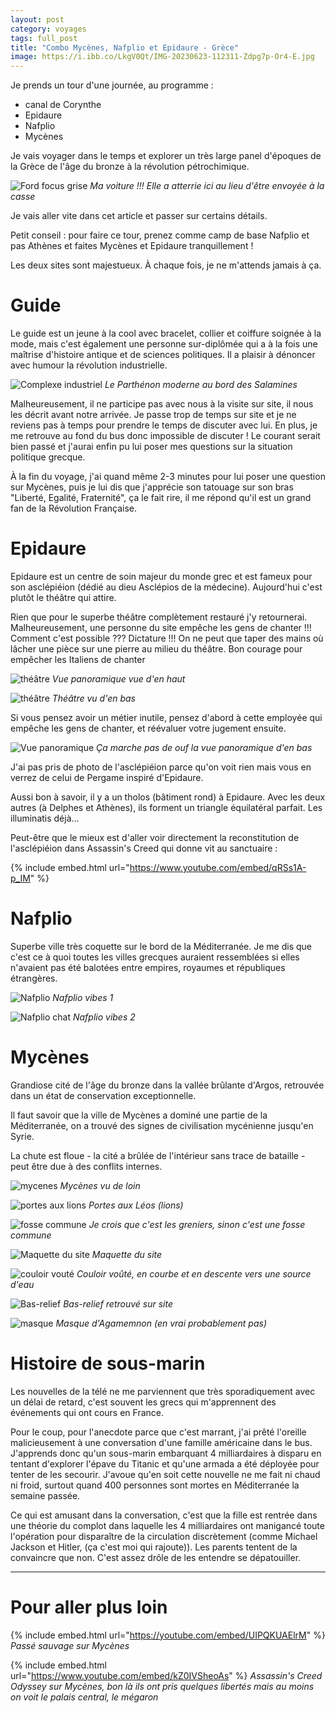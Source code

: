 ```yaml
---
layout: post 
category: voyages
tags: full_post
title: "Combo Mycènes, Nafplio et Epidaure - Grèce"
image: https://i.ibb.co/LkgV0Qt/IMG-20230623-112311-Zdpg7p-Or4-E.jpg
---
```


Je prends un tour d'une journée, au programme :
- canal de Corynthe
- Epidaure
- Nafplio
- Mycènes 

Je vais voyager dans le temps et explorer un très large panel d'époques de la Grèce de l'âge du bronze à la révolution pétrochimique. 

![Ford focus grise](https://i.ibb.co/rtRZzNS/IMG-20230623-093710-t-Ry0uy-Y16s.jpg)
_Ma voiture !!! Elle a atterrie ici au lieu d'être envoyée à la casse_

<!--more--> 

Je vais aller vite dans cet article et passer sur certains détails. 

Petit conseil : pour faire ce tour, prenez comme camp de base Nafplio et pas Athènes et faites Mycènes et Epidaure tranquillement ! 

Les deux sites sont majestueux. À chaque fois, je ne m'attends jamais à ça. 

# Guide

Le guide est un jeune à la cool avec bracelet, collier et coiffure soignée à la mode, mais c'est également une personne sur-diplômée qui a à la fois une maîtrise d'histoire antique et de sciences politiques. 
Il a plaisir à dénoncer avec humour la révolution industrielle. 

![Complexe industriel](https://i.ibb.co/S3FMdR9/IMG-20230623-083620-p-PFLz-C7-B3b.jpg)
_Le Parthénon moderne au bord des Salamines_

Malheureusement, il ne participe pas avec nous à la visite sur site, il nous les décrit avant notre arrivée. Je passe trop de temps sur site et je ne reviens pas à temps pour prendre le temps de discuter avec lui. En plus, je me retrouve au fond du bus donc impossible de discuter ! Le courant serait bien passé et j'aurai enfin pu lui poser mes questions sur la situation politique grecque. 

À la fin du voyage, j'ai quand même 2-3 minutes pour lui poser une question sur Mycènes, puis je lui dis que j'apprécie son tatouage sur son bras "Liberté, Egalité, Fraternité", ça le fait rire, il me répond qu'il est un grand fan de la Révolution Française. 

# Epidaure 

Epidaure est un centre de soin majeur du monde grec et est fameux pour son asclépiéion (dédié au dieu Asclépios de la médecine). Aujourd'hui c'est plutôt le théâtre qui attire. 

Rien que pour le superbe théâtre complètement restauré j'y retournerai. Malheureusement, une personne du site empêche les gens de chanter !!! Comment c'est possible ??? Dictature !!! On ne peut que taper des mains où lâcher une pièce sur une pierre au milieu du théâtre. Bon courage pour empêcher les Italiens de chanter

![théâtre](https://i.ibb.co/LkgV0Qt/IMG-20230623-112311-Zdpg7p-Or4-E.jpg)
_Vue panoramique vue d'en haut_

![théâtre](https://i.ibb.co/wWVJL9m/IMG-20230623-110219-hvk8-PPe-I6o.jpg)
_Théâtre vu d'en bas_

Si vous pensez avoir un métier inutile, pensez d'abord à cette employée qui empêche les gens de chanter, et réévaluer votre jugement ensuite. 

![Vue panoramique](https://i.ibb.co/LPDFtr0/IMG-20230623-112646-QQSn8-P0-A9-U.jpg)
_Ça marche pas de ouf la vue panoramique d'en bas_

J'ai pas pris de photo de l'asclépiéion parce qu'on voit rien mais vous en verrez de celui de Pergame inspiré d'Epidaure. 

Aussi bon à savoir, il y a un tholos (bâtiment rond) à Epidaure. Avec les deux autres (à Delphes et Athènes), ils forment un triangle équilatéral parfait. Les illuminatis déjà... 

Peut-être que le mieux est d'aller voir directement la reconstitution de l'asclépiéion dans Assassin's Creed qui donne vit au sanctuaire :

{% include embed.html url="https://www.youtube.com/embed/qRSs1A-p_IM" %}

# Nafplio

Superbe ville très coquette sur le bord de la Méditerranée. Je me dis que c'est ce à quoi toutes les villes grecques auraient ressemblées si elles n'avaient pas été balotées entre empires, royaumes et républiques étrangères. 

![Nafplio](https://i.ibb.co/4RfGLtN/IMG-20230623-135236-u-Dly-Ixn56e.jpg)
_Nafplio vibes 1_

![Nafplio chat](https://i.ibb.co/0YgJgf9/IMG-20230623-135016-fu-XCr-IZS5g.jpg)
_Nafplio vibes 2_

# Mycènes 

Grandiose cité de l'âge du bronze dans la vallée brûlante d'Argos, retrouvée dans un état de conservation exceptionnelle. 

Il faut savoir que la ville de Mycènes a dominé une partie de la Méditerranée, on a trouvé des signes de civilisation mycénienne jusqu'en Syrie. 

La chute est floue - la cité a brûlée de l'intérieur sans trace de bataille - peut être due à des conflits internes. 

![mycenes](https://i.ibb.co/HTk1fyL/IMG-20230623-164552-v-Bd-FBAMq6-I.jpg)
_Mycènes vu de loin_

![portes aux lions](https://i.ibb.co/yVFcQC3/IMG-20230623-151755-Uf-Gp-ICPj2-Q.jpg)
_Portes aux Léos (lions)_

![fosse commune](https://i.ibb.co/jkZqQXG/IMG-20230623-152434-z-Bcle-P0v3d.jpg)
_Je crois que c'est les greniers, sinon c'est une fosse commune_

![Maquette du site](https://i.ibb.co/TYbVCZY/IMG-20230623-161806-q-TFpk-TD15y.jpg)
_Maquette du site_

![couloir vouté](https://i.ibb.co/59pdgJP/IMG-20230623-154639-L0aopi-FL1-Z.jpg)
_Couloir voûté, en courbe et en descente vers une source d'eau_

![Bas-relief](https://i.ibb.co/GnsDKMz/IMG-20230624-134400-2hzc-URg-X1-X.jpg)
_Bas-relief retrouvé sur site_

![masque](https://i.ibb.co/zrGjbbv/IMG-20230624-135208-1c-Otq-K2h0-Y.jpg)
_Masque d'Agamemnon (en vrai probablement pas)_


# Histoire de sous-marin

Les nouvelles de la télé ne me parviennent que très sporadiquement avec un délai de retard, c'est souvent les grecs qui m'apprennent des événements qui ont cours en France. 

Pour le coup, pour l'anecdote parce que c'est marrant, j'ai prêté l'oreille malicieusement à une conversation d'une famille américaine dans le bus. J'apprends donc qu'un sous-marin embarquant 4 milliardaires à disparu en tentant d'explorer l'épave du Titanic et qu'une armada a été déployée pour tenter de les secourir. J'avoue qu'en soit cette nouvelle ne me fait ni chaud ni froid, surtout quand 400 personnes sont mortes en Méditerranée la semaine passée. 

Ce qui est amusant dans la conversation, c'est que la fille est rentrée dans une théorie du complot dans laquelle les 4 milliardaires ont manigancé toute l'opération pour disparaître de la circulation discrètement (comme Michael Jackson et Hitler, (ça c'est moi qui rajoute)). Les parents tentent de la convaincre que non. C'est assez drôle de les entendre se dépatouiller. 

---

# Pour aller plus loin

{% include embed.html url="https://youtube.com/embed/UIPQKUAElrM" %}
_Passé sauvage sur Mycènes_

{% include embed.html url="https://www.youtube.com/embed/kZ0IVSheoAs" %}
_Assassin's Creed Odyssey sur Mycènes, bon là ils ont pris quelques libertés mais au moins on voit le palais central, le mégaron_
